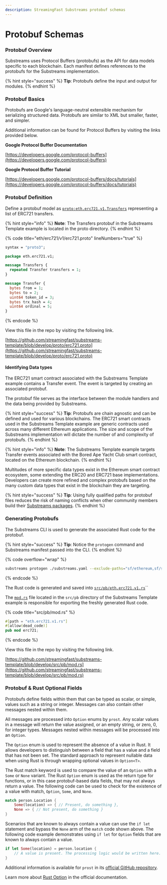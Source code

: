 ```yaml
---
description: StreamingFast Substreams protobuf schemas
---
```


# Protobuf Schemas

### Protobuf Overview

Substreams uses Protocol Buffers (protobufs) as the API for data models specific to each blockchain. Each manifest defines references to the protobufs for the Substreams implementation.&#x20;

{% hint style="success" %}
**Tip**: Protobufs define the input and output for modules.
{% endhint %}

### Protobuf Basics

Protobufs are Google's language-neutral extensible mechanism for serializing structured data. Protobufs are similar to XML but smaller, faster, and simpler.&#x20;

Additional information can be found for Protocol Buffers by visiting the links provided below.&#x20;

**Google Protocol Buffer Documentation**

[https://developers.google.com/protocol-buffers](https://developers.google.com/protocol-buffers)

**Google Protocol Buffer Tutorial**

[https://developers.google.com/protocol-buffers/docs/tutorials](https://developers.google.com/protocol-buffers/docs/tutorials)

### Protobuf Definition

Define a protobuf model as [`proto:eth.erc721.v1.Transfers`](https://github.com/streamingfast/substreams-template/blob/develop/proto/erc721.proto) representing a list of ERC721 transfers.

{% hint style="info" %}
**Note**: The Transfers protobuf in the Substreams Template example is located in the proto directory.
{% endhint %}

{% code title="eth/erc721/v1/erc721.proto" lineNumbers="true" %}

```protobuf
syntax = "proto3";

package eth.erc721.v1;

message Transfers {
  repeated Transfer transfers = 1;
}

message Transfer {
  bytes from = 1;
  bytes to = 2;
  uint64 token_id = 3;
  bytes trx_hash = 4;
  uint64 ordinal = 5;
}
```

{% endcode %}

View this file in the repo by visiting the following link.

[https://github.com/streamingfast/substreams-template/blob/develop/proto/erc721.proto](https://github.com/streamingfast/substreams-template/blob/develop/proto/erc721.proto)

#### Identifying Data types

The ERC721 smart contract associated with the Substreams Template example contains a Transfer event. The event is targeted by creating an associated protobuf.&#x20;

The protobuf file serves as the interface between the module handlers and the data being provided by Substreams.&#x20;

{% hint style="success" %}
**Tip**: Protobufs are chain agnostic and can be defined and used for various blockchains. The ERC721 smart contracts used in the Substreams Template example are generic contracts used across many different Ethereum applications. The size and scope of the Substreams implementation will dictate the number of and complexity of protobufs.
{% endhint %}

{% hint style="info" %}
**Note**: The Substreams Template example targets Transfer events associated with the Bored Ape Yacht Club smart contract, located on the Ethereum blockchain.&#x20;
{% endhint %}

Multitudes of more specific data types exist in the Ethereum smart contract ecosystem, some extending the ERC20 and ERC721 base implementations. Developers can create more refined and complex protobufs based on the many custom data types that exist in the blockchain they are targeting.

{% hint style="success" %}
**Tip**_:_ Using fully qualified paths for protobuf files reduces the risk of naming conflicts when other community members build their [Substreams packages](../reference-and-specs/packages.md#dependencies).
{% endhint %}

### Generating Protobufs

The Substreams CLI is used to generate the associated Rust code for the protobuf.

{% hint style="success" %}
**Tip**: Notice the `protogen` command and Substreams manifest passed into the CLI.
{% endhint %}

{% code overflow="wrap" %}

```bash
substreams protogen ./substreams.yaml --exclude-paths="sf/ethereum,sf/substreams,google"
```

{% endcode %}

The Rust code is generated and saved into [`src/pb/eth.erc721.v1.rs`](https://github.com/streamingfast/substreams-template/blob/develop/src/pb/eth.erc721.v1.rs)``

The [`mod.rs`](https://github.com/streamingfast/substreams-template/blob/develop/src/pb/mod.rs) file located in the `src/pb` directory of the Substreams Template example is responsible for exporting the freshly generated Rust code.

{% code title="src/pb/mod.rs" %}

```rust
#[path = "eth.erc721.v1.rs"]
#[allow(dead_code)]
pub mod erc721;
```

{% endcode %}

View this file in the repo by visiting the following link.

[https://github.com/streamingfast/substreams-template/blob/develop/src/pb/mod.rs](https://github.com/streamingfast/substreams-template/blob/develop/src/pb/mod.rs)

### Protobuf & Rust Optional Fields

Protobufs define fields within them that can be typed as scalar, or simple, values such as a string or integer. Messages can also contain other messages nested within them.

All messages are processed into `Option` enums by `prost`. Any scalar values in a message will return the value assigned, or an empty string, or zero, 0, for integer types. Messages nested within messages will be processed into an `Option`.

The `Option` enum is used to represent the absence of a value in Rust. It allows developers to distinguish between a field that has a value and a field that has not been set. The standard approach to represent nullable data when using Rust is through wrapping optional values in `Option<T>`.

The Rust match keyword is used to compare the value of an `Option` with a `Some` or `None` variant. The Rust `Option` enum is used as the return type for functions, or in this case protobuf-based data fields, that may not always return a value. The following code can be used to check for the existence of a value with match, `Option`, `Some`, and `None`.

```rust
match person.Location {
    Some(location) => { // Present, do something },
    None => { // Not present, do something }
}
```

Scenarios that are known to always contain a value can use the `if let` statement and bypass the `None` arm of the `match` code shown above. The following code example demonstrates using `if let` for `Option` fields that are known to always contain a value.

```rust
if let Some(location) = person.location {
    // A value is present. The processing logic would be written here.
}
```

Additional information is available for `prost` in its [official GitHub repository](https://github.com/tokio-rs/prost).

Learn more about [Rust Option](https://doc.rust-lang.org/rust-by-example/std/option.html) in the official documentation.
